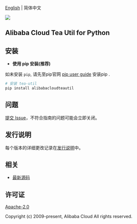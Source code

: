 [English](README.md) | 简体中文

![](https://aliyunsdk-pages.alicdn.com/icons/AlibabaCloud.svg)

## Alibaba Cloud Tea Util for Python


## 安装

- **使用 pip 安装(推荐)**

如未安装 `pip`, 请先至pip官网 [pip user guide](https://pip.pypa.io/en/stable/installing/?spm=5176.doc53090.2.7.zHDiNV "pip User Guide") 安装pip .

```bash
# 安装 tea-util
pip install alibabacloudteautil
```

## 问题
[提交 Issue](https://github.com/aliyun/tea-util/issues/new)，不符合指南的问题可能会立即关闭。

## 发行说明
每个版本的详细更改记录在[发行说明](./ChangeLog.md)中。

## 相关
* [最新源码](https://github.com/aliyun/tea-util/tree/master/python)

## 许可证
[Apache-2.0](http://www.apache.org/licenses/LICENSE-2.0)

Copyright (c) 2009-present, Alibaba Cloud All rights reserved.

